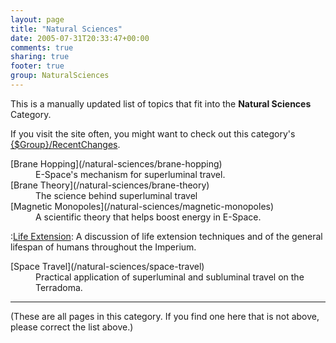 ```yaml
---
layout: page
title: "Natural Sciences"
date: 2005-07-31T20:33:47+00:00
comments: true
sharing: true
footer: true
group: NaturalSciences
---
```


This is a manually updated list of topics that fit into the **Natural Sciences** Category.

If you visit the site often, you might want to check out this category's [{$Group}/RecentChanges](/{$group}/recent-changes).


<dl><dt>[Brane Hopping](/natural-sciences/brane-hopping)</dt><dd> E-Space's mechanism for superluminal travel.</dd>
<dt>[Brane Theory](/natural-sciences/brane-theory)</dt><dd> The science behind superluminal travel</dd>
<dt>[Magnetic Monopoles](/natural-sciences/magnetic-monopoles)</dt><dd> A scientific theory that helps boost energy in E-Space.</dd>
</dl>

:[Life Extension](/natural-sciences/life-extension): A discussion of life extension techniques and of the general lifespan of humans throughout the Imperium.

<dl><dt>[Space Travel](/natural-sciences/space-travel)</dt><dd> Practical application of superluminal and subluminal travel on the Terradoma.</dd>
</dl>

----

(These are all pages in this category. If you find one here that is not above, please correct the list above.)
